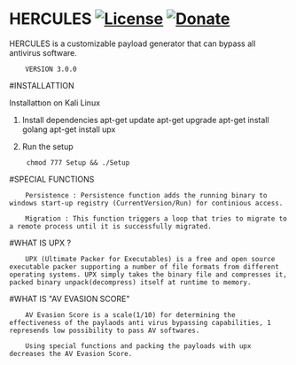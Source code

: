 # HERCULES [![License](https://img.shields.io/github/license/mashape/apistatus.svg?maxAge=2592000)](https://raw.githubusercontent.com/EgeBalci/HERCULES/master/LICENSE)  [![Donate](https://img.shields.io/badge/Donate-Patreon-green.svg)](http://patreon.com/user?u=3556027)

HERCULES is a customizable payload generator that can bypass all antivirus software.


		VERSION 3.0.0
		
	
#INSTALLATTION

Installattıon on Kali Linux

1) Install dependencies
		apt-get update
		apt-get upgrade
		apt-get install golang
		apt-get install upx
2) Run the setup

		chmod 777 Setup && ./Setup



#SPECIAL FUNCTIONS


		Persistence : Persistence function adds the running binary to windows start-up registry (CurrentVersion/Run) for continious access.
		
		Migration : This function triggers a loop that tries to migrate to a remote process until it is successfully migrated. 

#WHAT IS UPX ?

		UPX (Ultimate Packer for Executables) is a free and open source executable packer supporting a number of file formats from different operating systems. UPX simply takes the binary file and compresses it, packed binary unpack(decompress) itself at runtime to memory.
		
#WHAT IS "AV EVASION SCORE"

		AV Evasion Score is a scale(1/10) for determining the effectiveness of the paylaods anti virus bypassing capabilities, 1 represends low possibility to pass AV softwares.
		
		Using special functions and packing the payloads with upx decreases the AV Evasion Score.
